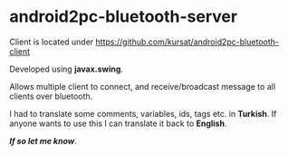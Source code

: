 
# android2pc-bluetooth-server

Client is located under https://github.com/kursat/android2pc-bluetooth-client

Developed using **javax.swing**.

Allows multiple client to connect, and receive/broadcast message to all clients over bluetooth.


I had to translate some comments, variables, ids, tags etc. in **Turkish**. If anyone wants to use this I can translate it back to **English**.

***If so let me know***.
